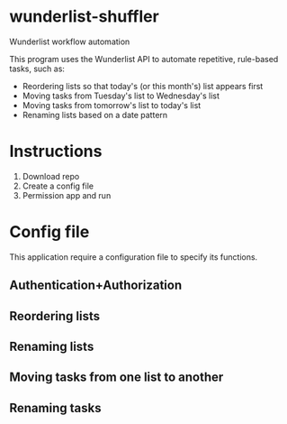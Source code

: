 # wunderlist-shuffler
Wunderlist workflow automation

This program uses the Wunderlist API to automate repetitive,
rule-based tasks, such as:

* Reordering lists so that today's (or this month's) list appears first
* Moving tasks from Tuesday's list to Wednesday's list
* Moving tasks from tomorrow's list to today's list
* Renaming lists based on a date pattern

# Instructions

1. Download repo
2. Create a config file
3. Permission app and run

# Config file

This application require a configuration file to specify its functions.

## Authentication+Authorization

## Reordering lists

## Renaming lists

## Moving tasks from one list to another

## Renaming tasks



